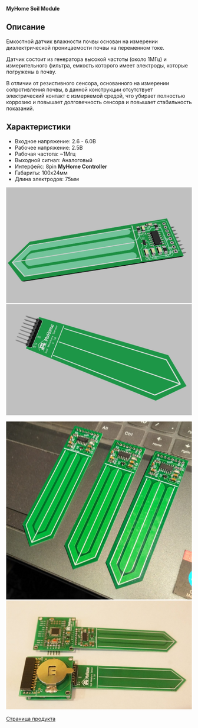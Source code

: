 **MyHome Soil Module** 
## Описание

Емкостной датчик влажности почвы основан на измерении диэлектрической 
проницаемости почвы на переменном токе.

Датчик состоит из генератора высокой частоты (около 1МГц) и измерительного 
фильтра, емкость которого имеет электроды, которые погружены в почву.

В отличии от резистивного сенсора, основанного на измерении сопротивления почвы,
в данной конструкции отсутствует электрический контакт с измеряемой средой, 
что убирает полностью коррозию и повышает долговечность сенсора и повышает
стабильность показаний.

## Характеристики  
- Входное напряжение: 2.6 - 6.0В
- Рабочее напряжение: 2.5В
- Рабочая частота: ~1Мгц
- Выходной сигнал: Аналоговый
- Интерфейс: 8pin **MyHome Controller**
- Габариты: 100x24мм
- Длина электродов: 75мм

![](/Img/3d-soil-1.jpg)
![](/Img/3d-soil-2.jpg)

![](/Img/soil1.jpg)
![](/Img/soil2.jpg)

[Страница продукта](https://myhome2.github.io/products/soil_shild.html)
